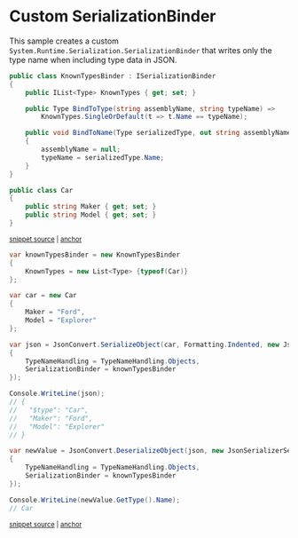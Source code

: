 # Custom SerializationBinder

This sample creates a custom `System.Runtime.Serialization.SerializationBinder` that writes only the type name when including type data in JSON.

<!-- snippet: SerializeSerializationBinderTypes -->
<a id='snippet-SerializeSerializationBinderTypes'></a>
```cs
public class KnownTypesBinder : ISerializationBinder
{
    public IList<Type> KnownTypes { get; set; }

    public Type BindToType(string assemblyName, string typeName) =>
        KnownTypes.SingleOrDefault(t => t.Name == typeName);

    public void BindToName(Type serializedType, out string assemblyName, out string typeName)
    {
        assemblyName = null;
        typeName = serializedType.Name;
    }
}

public class Car
{
    public string Maker { get; set; }
    public string Model { get; set; }
}
```
<sup><a href='/src/ArgonTests/Documentation/Samples/Serializer/SerializeSerializationBinder.cs#L7-L29' title='Snippet source file'>snippet source</a> | <a href='#snippet-SerializeSerializationBinderTypes' title='Start of snippet'>anchor</a></sup>
<!-- endSnippet -->

<!-- snippet: SerializeSerializationBinderUsage -->
<a id='snippet-SerializeSerializationBinderUsage'></a>
```cs
var knownTypesBinder = new KnownTypesBinder
{
    KnownTypes = new List<Type> {typeof(Car)}
};

var car = new Car
{
    Maker = "Ford",
    Model = "Explorer"
};

var json = JsonConvert.SerializeObject(car, Formatting.Indented, new JsonSerializerSettings
{
    TypeNameHandling = TypeNameHandling.Objects,
    SerializationBinder = knownTypesBinder
});

Console.WriteLine(json);
// {
//   "$type": "Car",
//   "Maker": "Ford",
//   "Model": "Explorer"
// }

var newValue = JsonConvert.DeserializeObject(json, new JsonSerializerSettings
{
    TypeNameHandling = TypeNameHandling.Objects,
    SerializationBinder = knownTypesBinder
});

Console.WriteLine(newValue.GetType().Name);
// Car
```
<sup><a href='/src/ArgonTests/Documentation/Samples/Serializer/SerializeSerializationBinder.cs#L34-L69' title='Snippet source file'>snippet source</a> | <a href='#snippet-SerializeSerializationBinderUsage' title='Start of snippet'>anchor</a></sup>
<!-- endSnippet -->
